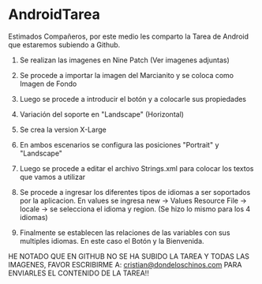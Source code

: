 # AndroidTarea

Estimados Compañeros, por este medio les comparto la Tarea de Android que estaremos subiendo a Github.

1) Se realizan las imagenes en Nine Patch (Ver imagenes adjuntas)

2) Se procede a importar la imagen del Marcianito y se coloca como Imagen de Fondo

3) Luego se procede a introducir el botón y a colocarle sus propiedades

4) Variación del soporte en "Landscape" (Horizontal)

5) Se crea la version X-Large

6) En ambos escenarios se configura las posiciones "Portrait" y "Landscape"

7) Luego se procede a editar el archivo Strings.xml para colocar los textos que vamos a utilizar

8) Se procede a ingresar los diferentes tipos de idiomas a ser soportados por la aplicacion. En values se ingresa new -> Values Resource File -> locale -> se selecciona el idioma y region. (Se hizo lo mismo para los 4 idiomas)

9) Finalmente se establecen las relaciones de las variables con sus multiples idiomas. En este caso el Botón y la Bienvenida.

HE NOTADO QUE EN GITHUB NO SE HA SUBIDO LA TAREA Y TODAS LAS IMAGENES, FAVOR ESCRIBIRME A: cristian@dondeloschinos.com
PARA ENVIARLES EL CONTENIDO DE LA TAREA!!




